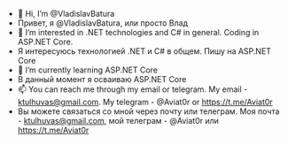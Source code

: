 - 👋 Hi, I’m @VladislavBatura
- Привет, я @VladislavBatura, или просто Влад
- 👀 I’m interested in .NET technologies and C# in general. Coding in ASP.NET Core.
- Я интересуюсь технологией .NET и С# в общем. Пишу на ASP.NET Core
- 🌱 I’m currently learning ASP.NET Core
- В данный момент я осваиваю ASP.NET Core
- 📫 You can reach me through my email or telegram. My email - ktulhuvas@gmail.com. My telegram - @Aviat0r or https://t.me/Aviat0r
- Вы можете связаться со мной через почту или телеграм. Моя почта - ktulhuvas@gmail.com, мой телеграм - @Aviat0r или https://t.me/Aviat0r

<!---
VladislavBatura/VladislavBatura is a ✨ special ✨ repository because its `README.md` (this file) appears on your GitHub profile.
You can click the Preview link to take a look at your changes.
--->
